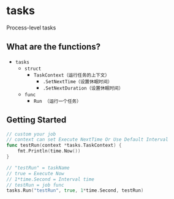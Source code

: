 # tasks
Process-level tasks

## What are the functions?
* `tasks`
    * `struct`
        * `TaskContext（运行任务的上下文）`
            * `.SetNextTime（设置休眠时间）`
            * `.SetNextDuration（设置休眠时间）`
    * `func`
        * `Run （运行一个任务）`

## Getting Started
```go
// custom your job
// context can set Execute NextTime Or Use Default Interval
func testRun(context *tasks.TaskContext) {
	fmt.Println(time.Now())
}

// "testRun" = taskName
// true = Execute Now
// 1*time.Second = Interval time
// testRun = job func
tasks.Run("testRun", true, 1*time.Second, testRun)
```